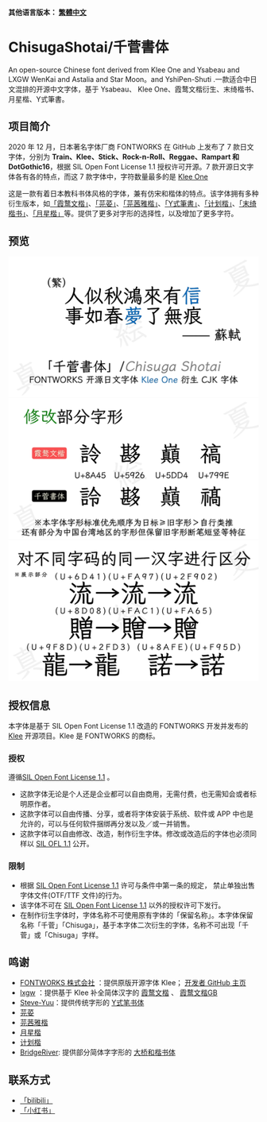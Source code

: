 #### 其他语言版本： [繁體中文](README_TC.md) 
# ChisugaShotai/千菅書体
An open-source Chinese font derived from Klee One and Ysabeau and LXGW WenKai and Astalia and Star Moon。and YshiPen-Shuti .一款适合中日文混排的开源中文字体，基于 Ysabeau、 Klee One、霞鹜文楷衍生、末绮楷书、月星楷、Y式筆書。
## 项目简介
2020 年 12 月，日本著名字体厂商 FONTWORKS 在 GitHub 上发布了 7 款日文字体，分别为 **Train、Klee、Stick、Rock-n-Roll、Reggae、Rampart 和 DotGothic16**，根据 SIL Open Font License 1.1 授权许可开源。7 款开源日文字体各有各的特点，而这 7 款字体中，字符数量最多的是 [Klee One](https://github.com/fontworks-fonts/Klee) 

这是一款有着日本教科书体风格的字体，兼有仿宋和楷体的特点。该字体拥有多种衍生版本，如[「霞鹜文楷」](https://github.com/lxgw/LxgwWenkai)、[「芫荽」](https://github.com/ButTaiwan/iansui)、[「芫茜雅楷」](https://github.com/ItMarki/jyunsaikaai)、[「Y式筆書」](https://github.com/Steve-Yuu/YshiPen-Shuti)、[「计划楷」](https://github.com/Des-Magmeta/PlanKai)、[「末绮楷书」](https://github.com/Ayaginu-Sue/Astalia)、[「月星楷」](https://github.com/GuiWonder/MoonStarsKai)等。提供了更多对字形的选择性，以及增加了更多字符。

## 预览
![](pingtu-1751542415987.png)![](pingtu-1751542430995.png)![](pingtu-1751542375031.png)


## 授权信息

本字体是基于 SIL Open Font License 1.1 改造的 FONTWORKS 开发并发布的 [Klee](https://github.com/fontworks-fonts/Klee) 开源项目。Klee 是 FONTWORKS 的商标。

### 授权
遵循[SIL Open Font License 1.1](https://openfontlicense.org) 。
- 这款字体无论是个人还是企业都可以自由商用，无需付费，也无需知会或者标明原作者。
- 这款字体可以自由传播、分享，或者将字体安装于系统、软件或 APP 中也是允许的，可以与任何软件捆绑再分发以及／或一并销售。
- 这款字体可以自由修改、改造，制作衍生字体。修改或改造后的字体也必须同样以 [SIL OFL 1.1](https://scripts.sil.org/OFL) 公开。

### 限制
- 根据 [SIL Open Font License 1.1](https://scripts.sil.org/OFL) 许可与条件中第一条的规定， 禁止单独出售字体文件(OTF/TTF 文件)的行为。
- 该字体不可在 [SIL Open Font License 1.1](https://scripts.sil.org/OFL) 以外的授权许可下发行。
- 在制作衍生字体时，字体名称不可使用原有字体的「保留名称」。本字体保留名称「千菅」「Chisuga」，基于本字体二次衍生的字体，名称不可出现「千菅」或「Chisuga」字样。


## 鸣谢
- [FONTWORKS 株式会社](http://fontworks.co.jp) ：提供原版开源字体 Klee； [开发者 GitHub 主页](https://github.com/fontworks-fonts/)
- [lxgw](https://github.com/lxgw) ：提供基于 Klee 补全简体汉字的 [霞鹜文楷](https://github.com/lxgw/LxgwWenKai) 、 [霞鹜文楷GB](https://github.com/lxgw/LxgwWenKaiGB)
- [Steve-Yuu](https://github.com/Steve-Yuu)：提供传统字形的 [Y式笔书体](https://github.com/Steve-Yuu/YshiPen-Shuti)
- [芫荽](https://github.com/ButTaiwan/iansui)
- [芫茜雅楷](https://github.com/ItMarki/jyunsaikaai)
- [月星楷](https://github.com/GuiWonder/MoonStarsKai)
- [计划楷](https://github.com/Des-Magmeta/PlanKai)
- [BridgeRiver](https://github.com/BridgeRiver): 提供部分简体字字形的 [大桥和楷书体](https://github.com/BridgeRiver/BRWakaishotai?tab=readme-ov-file)
## 联系方式
- [「bilibili」](https://b23.tv/AYiFbly)
- [「小红书」](https://www.xiaohongshu.com/user/profile/6219bcca00000000210268ed?xsec_token=YBSV-nCtMA2r3dFIoYmb2QQzvLUGZwA2ZeSBY9k4grkyc%3D&xsec_source=app_share&xhsshare=CopyLink&appuid=6219bcca00000000210268ed&apptime=1753278861&share_id=23fd6d5c8d7849779bef0c6cd0493074&share_channel=copy_link)

